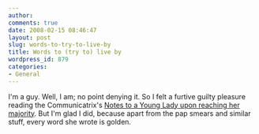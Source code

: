 ```yaml
---
author:
comments: true
date: 2008-02-15 08:46:47
layout: post
slug: words-to-try-to-live-by
title: Words to (try to) live by
wordpress_id: 879
categories:
- General
---
```


I'm a guy. Well, I am; no point denying it. So I felt a furtive guilty pleasure reading the Communicatrix's [Notes to a Young Lady upon reaching her majority](http://www.communicatrix.com/2008/02/notes-to-a-young-lady-upon-reaching-her-majority.html). But I'm glad I did, because apart from the pap smears and similar stuff, every word she wrote is golden.

